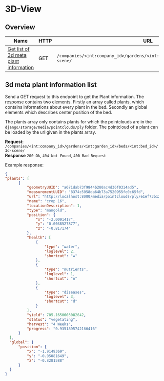 # 3D-View

## Overview

| Name                                                                | HTTP | URL                                                                               |   |   |
|---------------------------------------------------------------------|------|-----------------------------------------------------------------------------------|---|---|
| [Get list of 3d meta plant information](#3d-meta-plant-information-list) | GET  | `/companies/<int:company_id>/gardens/<int:garden_id>/beds/<int:bed_id>/3d-scene/` |   |   |

## 3d meta plant information list

Send a GET request to this endpoint to get the Plant information.
The response contains two elements.
Firstly an array called plants, which contains informations about every plant in the bed.
Secondly an global elements which describes center position of the bed.

The plants array only contains plants for which the pointclouds are in the `django/storage/media/pointclouds/ply` folder.
The pointcloud of a plant can be loaded by the url given in the plants array.

**Request**: `/companies/<int:company_id>/gardens/<int:garden_id>/beds/<int:bed_id>/3d-scene/`  
**Response** `200 Ok`, `404 Not Found`, `400 Bad Request`

Example response:

```json
{
"plants": [
      {
          "geometryUUID": "a671dab73f9844b280ac4d36f0314ad5",
          "measurementUUID": "8374c5058da64b73a7520955fc0c65fd",
          "url": "http://localhost:8000/media/pointclouds/ply/e1ef73b1258b475a996d2b72924c27ac/a671dab73f9844b280ac4d36f0314ad5.ply",
          "name": "crop 16",
          "locationDescription": 1,
          "type": "mangold",
          "position": {
              "x": "-2.0091417",
              "y": "0.0038527877",
              "z": "-0.817174"
          },
          "health": [
              {
                  "type": "water",
                  "loglevel": 2,
                  "shortcut": "w"
              },
              {
                  "type": "nutrients",
                  "loglevel": 1,
                  "shortcut": "n"
              },
              {
                  "type": "diseases",
                  "loglevel": 3,
                  "shortcut": "d"
              }
          ],
          "yield": 705.1650603082642,
          "status": "vegetating",
          "harvest": "4 Weeks",
          "progress": "0.9351895742166416"
      }
  ],
  "global": {
      "position": {
          "x": "-1.9149369",
          "y": "-0.05081649",
          "z": "-0.8281588"
      }
  }
}
```
